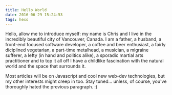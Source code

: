 ```yaml
---
title: Hello World
date: 2016-06-29 15:24:53
tags: hexo
---
```


Hello, allow me to introduce myself: my name is Chris and I live in the incredibly beautiful city of Vancouver, Canada. I am a father, a husband, a front-end focused software developer, a coffee and beer enthusiast, a fairly diciplined vegetarian, a part-time metalhead, a musician, a migraine sufferer, a lefty (in hand and politics alike), a sporadic martial arts practitioner and to top it all off I have a childlike fascination with the natural world and the space that surrounds it.

Most articles will be on Javascript and cool new web-dev technologies, but my other interests might creep in too. Stay tuned... unless, of course, you've thoroughly hated the previous paragraph. :)
